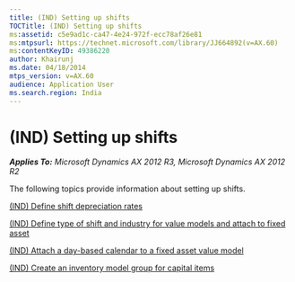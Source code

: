 ```yaml
---
title: (IND) Setting up shifts
TOCTitle: (IND) Setting up shifts
ms:assetid: c5e9ad1c-ca47-4e24-972f-ecc78af26e81
ms:mtpsurl: https://technet.microsoft.com/library/JJ664892(v=AX.60)
ms:contentKeyID: 49386220
author: Khairunj
ms.date: 04/18/2014
mtps_version: v=AX.60
audience: Application User
ms.search.region: India
---
```


# (IND) Setting up shifts 


_**Applies To:** Microsoft Dynamics AX 2012 R3, Microsoft Dynamics AX 2012 R2_

The following topics provide information about setting up shifts.

[(IND) Define shift depreciation rates](ind-define-shift-depreciation-rates.md)

[(IND) Define type of shift and industry for value models and attach to fixed asset](ind-define-type-of-shift-and-industry-for-value-models-and-attach-to-fixed-asset.md)

[(IND) Attach a day-based calendar to a fixed asset value model](ind-attach-a-day-based-calendar-to-a-fixed-asset-value-model.md)

[(IND) Create an inventory model group for capital items](ind-create-an-inventory-model-group-for-capital-items.md)

  


